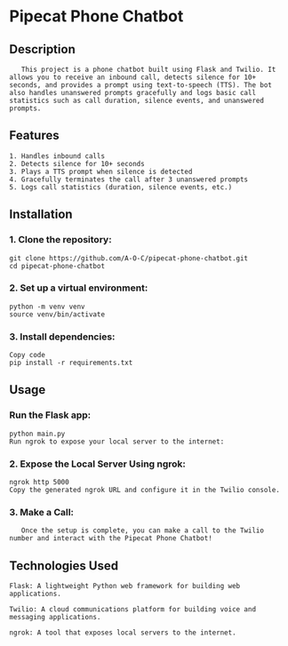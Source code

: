 # Pipecat Phone Chatbot

## Description

       This project is a phone chatbot built using Flask and Twilio. It allows you to receive an inbound call, detects silence for 10+ seconds, and provides a prompt using text-to-speech (TTS). The bot also handles unanswered prompts gracefully and logs basic call statistics such as call duration, silence events, and unanswered prompts.

## Features
    1. Handles inbound calls
    2. Detects silence for 10+ seconds
    3. Plays a TTS prompt when silence is detected
    4. Gracefully terminates the call after 3 unanswered prompts
    5. Logs call statistics (duration, silence events, etc.)


## Installation

### 1. Clone the repository:
    git clone https://github.com/A-O-C/pipecat-phone-chatbot.git
    cd pipecat-phone-chatbot

### 2. Set up a virtual environment:
    python -m venv venv
    source venv/bin/activate

### 3. Install dependencies:
    Copy code
    pip install -r requirements.txt


## Usage

### Run the Flask app:

    python main.py
    Run ngrok to expose your local server to the internet:

### 2. Expose the Local Server Using ngrok:
    ngrok http 5000
    Copy the generated ngrok URL and configure it in the Twilio console.

### 3. Make a Call:
       Once the setup is complete, you can make a call to the Twilio number and interact with the Pipecat Phone Chatbot!


## Technologies Used
    Flask: A lightweight Python web framework for building web applications.

    Twilio: A cloud communications platform for building voice and messaging applications.

    ngrok: A tool that exposes local servers to the internet.




